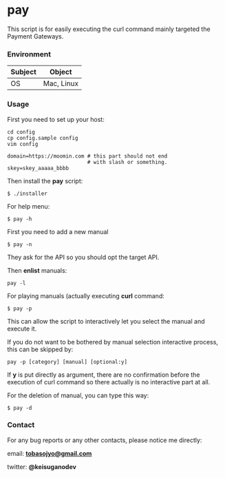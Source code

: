 # pay

This script is for easily executing the curl command mainly targeted the Payment Gateways. 

### Environment
| Subject  | Object |
| ------------- | ------------- |
| OS  | Mac, Linux  |


### Usage

First you need to set up your host:
 
```
cd config
cp config.sample config
vim config
```

```
domain=https://moomin.com # this part should not end 
                          # with slash or something.
skey=skey_aaaaa_bbbb
```

Then install the **pay** script:

```
$ ./installer
```

For help menu:

```
$ pay -h
```

First you need to add a new manual
```
$ pay -n
```

They ask for the API so you should opt the target API.


Then **enlist** manuals:

```
pay -l
```

For playing manuals (actually executing **curl** command: 

```
$ pay -p
```

This can allow the script to interactively let you select the manual and execute it.

If you do not want to be bothered by manual selection interactive process, this can be skipped by:

```
pay -p [category] [manual] [optional:y]
```
If **y** is put directly as argument, there are no confirmation before the execution of curl command so there actually is no interactive part at all.

For the deletion of manual, you can type this way:

```
$ pay -d
```



### Contact
For any bug reports or any other contacts, please notice me directly:

email:    **tobasojyo@gmail.com**

twitter:  **@keisuganodev**